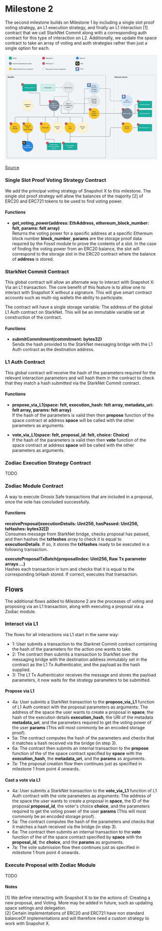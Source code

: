 # Milestone 2

The second milestone builds on Milestone 1 by including a single slot proof voting strategy, an L1 execution strategy, and finally an L1 interaction [1] contract that we call StarkNet Commit along with a corresponding auth contract for this type of interaction on L2. Additionally, we update the space contract to take an array of voting and auth strategies rather than just a single option for each. 

![](./architecture-2.png)

[Source](https://whimsical.com/snapshot-x-milestone-2-7UJARrFFC3LbnZexGEtQQB)

### Single Slot Proof Voting Strategy Contract

We add the principal voting strategy of Snapshot X to this milestone. The single slot proof strategy will allow the balances of the majority [2] of ERC20 and ERC721 tokens to be used to find voting power. 

#### Functions

- **get_voting_power(address: EthAddress, ethereum_block_number: felt, params: felt array)**  
Returns the voting power for a specific address at a specific Ethereum block number **block_number**, **params** are the storage proof data required by the Fossil module to prove the contents of a slot. In the case of finding the voting power from an ERC20 balance, the slot will correspond to the storage slot in the ERC20 contract where the balance of **address** is stored. 

### StarkNet Commit Contract

This global contract will allow an alternate way to interact with Snapshot X: Via an L1 transaction. The core benefit of this feature is to allow one to interact with Snapshot X without a signature. This will give smart contract accounts such as multi-sig wallets the ability to participate. 

The contract will have a single storage variable: The address of the global L1 Auth contract on StarkNet. This will be an immutable variable set at construction of the contract.

#### Functions 

- **submitCommitment(commitment: bytes32)** \
Sends the hash provided to the StarkNet messaging bridge with the L1 Auth contract as the destination address.

### L1 Auth Contract 

This global contract will receive the hash of the parameters required for the relevant interaction parameters and will hash them in the contract to check that they match a hash submitted via the StarkNet Commit contract. 

#### Functions 

- **propose_via_L1(space: felt, execution_hash: felt array, metadata_uri: felt array, params: felt array)** \
If the hash of the parameters is valid then then **propose** function of the space contract at address **space** will be called with the other parameters as arguments.


- **vote_via_L1(space: felt, proposal_id: felt, choice: Choice)** \
If the hash of the parameters is valid then then **vote** function of the space contract at address **space** will be called with the other parameters as arguments.

### Zodiac Execution Strategy Contract

TODO 

### Zodiac Module Contract

A way to execute Gnosis Safe transactions that are included in a proposal, once the vote has concluded successfully.

#### Functions

**receiveProposal(executionDetails: Uint256, hasPassed: Uint256, txHashes: bytes32[])** \
Consumes message from StarkNet bridge, checks proposal has passed, and then hashes the **txHashes** array to check it is equal to **executionDetails**. If so, it stores the **txHashes** ready to be executed in a following transaction.

**executeProposalTxBatch(proposalIndex: Uint256, Raw Tx parameter arrays ...)** \
Hashes each transaction in turn and checks that it is equal to the corresponding txHash stored. If correct, executes that transaction. 

## Flows

The additional flows added to Milestone 2 are the processes of voting and proposing via an L1 transaction, along with executing a proposal via a Zodiac module.  

### Interact via L1 

The flows for all interactions via L1 start in the same way:

- 1: User submits a transaction to the Starknet Commit contract containing the hash of the parameters for the action one wants to take. 
- 2: The contract then submits a transaction to StarkNet over the messaging bridge with the destination address immutably set in the contract as the L1 Tx Authenticator, and the payload as the hash supplied.
- 3: The L1 Tx Authenticator receives the message and stores the payload parameters, it now waits for the strategy parameters to be submitted.

#### Propose via L1 
- 4a: User submits a StarkNet transaction to the **propose_via_L1** function of L1 Auth contract with the proposal parameters as arguments: The address of the space the user wants to create a proposal in **space**, the hash of the execution details **execution_hash**, the URI of the metadata **metadata_uri**, and the parameters required to get the voting power of the user **params** (This will most commonly be an encoded storage proof).
- 5a: The contract computes the hash of the parameters and checks that it matches a hash received via the bridge (in step 3). 
- 6a: The contract then submits an internal transaction to the **propose** function of the of the space contract specified by **space** with the **execution_hash**, the **metadata_uri**, and the **params** as arguments. 
- 7a: The proposal creation flow then continues just as specified in milestone 1 from point 4 onwards. 

#### Cast a vote via L1
- 4a: User submits a StarkNet transaction to the **vote_via_L1** function of L1 Auth contract with the vote parameters as arguments: The address of the space the user wants to create a proposal in **space**, the ID of the proposal **proposal_id**, the voter's choice **choice**, and the parameters required to get the voting power of the user **params** (This will most commonly be an encoded storage proof).
- 5a: The contract computes the hash of the parameters and checks that it matches a hash received via the bridge (in step 3). 
- 6a: The contract then submits an internal transaction to the **vote** function of the of the space contract specified by **space** with the **proposal_id**, the **choice**, and the **params** as arguments. 
- 7a: The vote submission flow then continues just as specified in milestone 1 from point 4 onwards.

### Execute Proposal with Zodiac Module 

TODO


#### Notes 

[1] We define interacting with Snapshot X to be the actions of: Creating a new proposal, and Voting. More may be added in future, such as updating space settings and delegation.  
[2] Certain implementations of ERC20 and ERC721 have non standard balanceOf implementations and will therefore need a custom strategy to work with Snapshot X.
